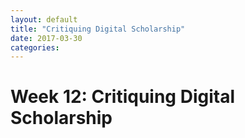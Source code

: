 ```yaml
---
layout: default
title: "Critiquing Digital Scholarship"
date: 2017-03-30
categories:
---
```


# Week 12: Critiquing Digital Scholarship
